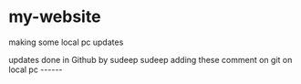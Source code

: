 # my-website

making some local pc updates

updates done in Github by sudeep
sudeep adding these comment on git on local pc ------
